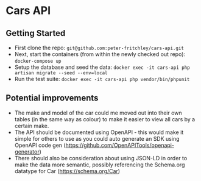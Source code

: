 # Cars API

## Getting Started
- First clone the repo: ``git@github.com:peter-fritchley/cars-api.git``
- Next, start the containers (from within the newly checked out repo): ``docker-compose up``
- Setup the database and seed the data: ``docker exec -it cars-api php artisan migrate --seed --env=local``
- Run the test suite: ``docker exec -it cars-api php vendor/bin/phpunit``

## Potential improvements
- The make and model of the car could me moved out into their own tables (in the same way as colour) to make it easier to view all cars by a certain make.
- The API should be documented using OpenAPI - this would make it simple for others to use as you could auto generate an SDK using OpenAPI code gen (https://github.com/OpenAPITools/openapi-generator)
- There should also be consideration about using JSON-LD in order to make the data more semantic, possibly referencing the Schema.org datatype for Car (https://schema.org/Car)
